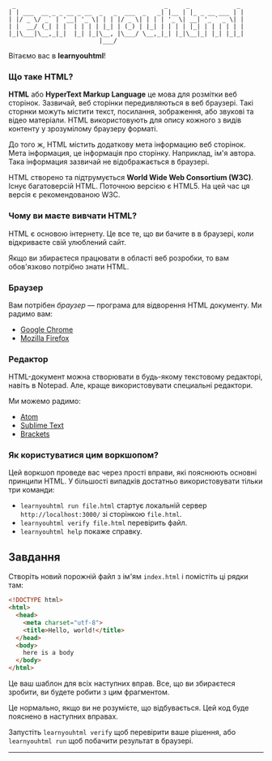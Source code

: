      _                                         _     _             _
    | | ___  __ _ _ __ _ __  _   _  ___  _   _| |__ | |_ _ __ ___ | |
    | |/ _ \/ _` | '__| '_ \| | | |/ _ \| | | | '_ \| __| '_ ` _ \| |
    | |  __/ (_| | |  | | | | |_| | (_) | |_| | | | | |_| | | | | | |
    |_|\___|\__,_|_|  |_| |_|\__, |\___/ \__,_|_| |_|\__|_| |_| |_|_|
                             |___/

Вітаємо вас в **learnyouhtml**!

### Що таке HTML?

**HTML** або **HyperText Markup Language** це мова для розмітки веб сторінок. Зазвичай, веб сторінки передивляються в веб браузері. Такі сторнки можуть містити текст, посилання, зображення, або звукові та відео матеріали. HTML використовують для опису кожного з видів контенту у зрозумілому браузеру форматі.

До того ж, HTML містить додаткову мета інформацию веб сторінок. Мета інформация, це інформація про сторінку. Наприклад, ім'я автора. Така інформация зазвичай не відображається в браузері.

HTML створено та підтрумується **World Wide Web Consortium (W3C)**. Існує багатоверсій HTML. Поточною версією є HTML5. На цей час ця версія є рекомендованою W3C.

### Чому ви маєте вивчати HTML?

HTML є основою інтернету. Це все те, що ви бачите в в браузері, коли відкриваєте свій улюблений сайт.

Якщо ви збираєтеся працювати в області веб розробки, то вам обов'язково потрібно знати HTML.

### Браузер

Вам потрібен _браузер_ — програма для відворення HTML документу. Ми радимо вам:

* [Google Chrome](https://www.google.com/chrome)
* [Mozilla Firefox](https://www.mozilla.org/en-US/firefox/new)

### Редактор

HTML-документ можна створювати в будь-якому текстовому редакторі, навіть в Notepad. Але, краще використовувати специальні редактори.

Ми можемо радимо:

* [Atom](https://atom.io)
* [Sublime Text](https://www.sublimetext.com/)
* [Brackets](http://brackets.io/)

### Як користуватися цим воркшопом?

Цей воркшоп проведе вас через прості вправи, які пояснюють основні принципи HTML. У більшості випадків достатньо використовувати тільки три команди:

* `learnyouhtml run file.html` стартує локальній сервер `http://localhost:3000/` зі сторінкою `file.html`.
* `learnyouhtml verify file.html` перевірить файл.
* `learnyouhtml help` покаже справку.

## Завдання

Створіть новий порожній файл з ім'ям `index.html` і помістіть ці рядки там:

```html
<!DOCTYPE html>
<html>
  <head>
    <meta charset="utf-8">
    <title>Hello, world!</title>
  </head>
  <body>
    here is a body
  </body>
</html>
```

Це ваш шаблон для всіх наступних вправ. Все, що ви збираєтеся зробити, ви будете робити з цим фрагментом.

Це нормально, якщо ви не розумієте, що відбувається. Цей код буде пояснено в наступних вправах.

Запустіть `learnyouhtml verify` щоб перевірити ваше рішення, або `learnyouhtml run` щоб побачити результат в браузері.

---
